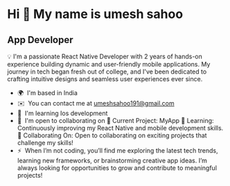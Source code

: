 Hi 👋 My name is umesh sahoo
============================

App Developer
-------------

💡 I'm a passionate React Native Developer with 2 years of hands-on experience building dynamic and user-friendly mobile applications. My journey in tech began fresh out of college, and I've been dedicated to crafting intuitive designs and seamless user experiences ever since.

* 🌍  I'm based in India
* ✉️  You can contact me at [umeshsahoo191@gmail.com](mailto:umeshsahoo191@gmail.com)
* 🧠  I'm learning Ios development
* 🤝  I'm open to collaborating on 🚀 Current Project: MyApp 🧠 Learning: Continuously improving my React Native and mobile development skills. 🤝 Collaborating On: Open to collaborating on exciting projects that challenge my skills!
* ⚡  When I’m not coding, you’ll find me exploring the latest tech trends, learning new frameworks, or brainstorming creative app ideas. I’m always looking for opportunities to grow and contribute to meaningful projects!
